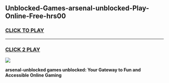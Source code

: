 
## Unblocked-Games-arsenal-unblocked-Play-Online-Free-hrs00
<h3>
<a href="https://premium76.site?title=arsenal-unblocked&ref=26A">CLICK TO PLAY</a></h3>
<hr>

<h3>
<a href="https://premium76.site?title=arsenal-unblocked&ref=26A">CLICK 2 PLAY</a>
  
</h3>

<a href="https://premium76.site?title=arsenal-unblocked&ref=26A"><img src="https://clearcache.store/games.png"></a>


**arsenal-unblocked games unblocked: Your Gateway to Fun and Accessible Online Gaming**
